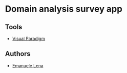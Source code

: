 # Domain analysis survey app
## Tools
- [Visual Paradigm](https://www.visual-paradigm.com/)
## Authors
- [Emanuele Lena](https://github.com/emanuelena49)
